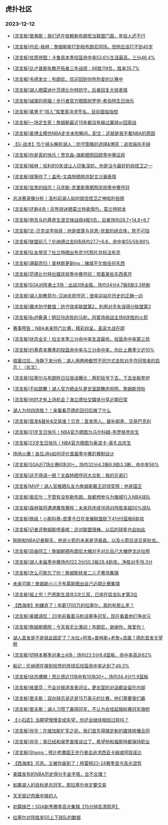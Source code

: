 ## 虎扑社区 
### 2023-12-12

+ [[流言板]里弗斯：我们还在依赖勒布朗担当联盟门面，年轻人还不行](https://bbs.hupu.com/623596170.html)

+ [[流言板]丹尼-格林：詹姆斯能打到和布朗尼同场，但他应该打不到45岁](https://bbs.hupu.com/623596954.html)

+ [[流言板]优质拼图！卡鲁索本季投篮命中率53.6%生涯最高，三分46.4%](https://bbs.hupu.com/623597648.html)

+ [[流言板]比卢普斯执教开拓者三年战绩：66胜119负，胜率35.7%](https://bbs.hupu.com/623597914.html)

+ [[流言板]韦德发文：布朗尼，欢迎回到你所热爱的比赛中](https://bbs.hupu.com/623595321.html)

+ [[流言板]湖人晒雷迪什范德比尔特防守，后者回复大锁表情](https://bbs.hupu.com/623595390.html)

+ [[流言板]诚挚的祝福！步行者官方晒图祝罗伊-希伯特生日快乐](https://bbs.hupu.com/623598534.html)

+ [[流言板]某男子“闯入”库里家寻求签名，目前面临指控](https://bbs.hupu.com/623593080.html)

+ [[流言板]一场定生死！詹姆斯最近15年都没有输过赢球or回家战](https://bbs.hupu.com/623592867.html)

+ [[流言板]美博主模仿NBA走步未吹瞬间，配文：这就是我不看NBA的原因](https://bbs.hupu.com/623594370.html)

+ [【G-战术】15个镜头解析湖人：防守策略的选择&博弈；进攻端杀手锏](https://bbs.hupu.com/623594139.html)

+ [[流言板]你是真的快乐！贾克森-海斯晒照回顾季中赛征程](https://bbs.hupu.com/623595145.html)

+ [[流言板]格林：哈利的0失误让人印象深刻，他是当今最好的纯控卫之一](https://bbs.hupu.com/623597136.html)

+ [[流言板]就等你了！盖布-文森特晒照并配文沙漏表情](https://bbs.hupu.com/623595030.html)

+ [[流言板]宝贵的经历！马克斯-克里斯蒂晒照庆祝季中赛夺冠](https://bbs.hupu.com/623594938.html)

+ [总决赛录像分析！洛杉矶湖人如何锁住控卫之神哈利伯顿](https://bbs.hupu.com/623591195.html)

+ [[流言板]还剩4场！灰熊球迷晒莫兰特表情包，莫兰特转发](https://bbs.hupu.com/623595456.html)

+ [[流言板]申京与约基奇生涯交锋战绩4胜5负，后者场均28.7+14.8+8.7](https://bbs.hupu.com/623596584.html)

+ [[流言板]文-贝克谈字母哥：他是皮蓬与肖恩-坎普的组合体，势不可挡](https://bbs.hupu.com/623596276.html)

+ [[流言板]联盟前几？伦纳德过去6场场均27.7+6.8，命中率55/58/89%](https://bbs.hupu.com/623599301.html)

+ [[流言板]队友带货？杜兰特晒出布克1代照片并标注布克](https://bbs.hupu.com/623592437.html)

+ [[流言板]满载而归！普林斯更新Ins：赌城不欠我任何东西️](https://bbs.hupu.com/623594805.html)

+ [[流言板]范德比尔特社媒庆祝季中赛夺冠：带着某些东西离开](https://bbs.hupu.com/623594658.html)

+ [[流言板]SGA对阵勇士3场：出战3场全胜，场均34分4.7板6助3.3抢断](https://bbs.hupu.com/623592656.html)

+ [[流言板]湖人助教菲尔-汉迪庆祝夺冠：很幸运站在历史的正确一边](https://bbs.hupu.com/623594734.html)

+ [[流言板]魔术防守数值：防守效率联盟第2，利用对手失误得分联盟第3](https://bbs.hupu.com/623597800.html)

+ [[流言板]Buff叠满！明日16连败的马刺，将客场挑战主场9连胜的火箭](https://bbs.hupu.com/623591881.html)

+ [赛事预告：NBA未来热门比赛，精彩纷呈，圣诞大战在即](https://bbs.hupu.com/623590680.html)

+ [[流言板]状态全无！拉文本季三分命中率生涯最低，投篮命中率第三低](https://bbs.hupu.com/623596111.html)

+ [[流言板]约基奇本赛季的投篮命中率与三分命中率，均比上赛季少近10%](https://bbs.hupu.com/623595089.html)

+ [喧嚣过后，冷静下来分析：湖人用两种截然不同方式击败对手夺冠带来的启示！（长文）](https://bbs.hupu.com/623592894.html)

+ [[流言板]拉塞尔与布朗昨日垃圾话曝光：两犯给爷下去，下去坐板凳吧](https://bbs.hupu.com/623589416.html)

+ [[流言板]不如跳舞！湖人官方晒全队更衣室跳舞庆祝照，詹姆斯领衔](https://bbs.hupu.com/623593404.html)

+ [[流言板]何时才有上场机会？海兰德社交媒体分享近期日常](https://bbs.hupu.com/623596354.html)

+ [湖人为何四连胜？！来看看范德彪回归后做了什么](https://bbs.hupu.com/623597157.html)

+ [[流言板]首发&替补&交易谁？贝克：首发雨人、替补邮差、交易巴克利](https://bbs.hupu.com/623596442.html)

+ [[流言板]31岁生日快乐！NBA官方晒图为马尔科姆-布罗格登庆生](https://bbs.hupu.com/623596662.html)

+ [[流言板]23岁生日快乐！NBA官方晒图为奥涅卡-奥孔古庆生](https://bbs.hupu.com/623596657.html)

+ [场场火爆！各位JRs如何评价首届季中赛的赛制设计](https://bbs.hupu.com/623591839.html)

+ [[流言板]SGA近7场比赛6场30+，场均32分4.3板6.9助3.3断，命中率56%](https://bbs.hupu.com/623594937.html)

+ [[流言板]这不得请一顿？文森特晒夺冠大合影：我的兄弟们](https://bbs.hupu.com/623588697.html)

+ [[流言板]MVP！湖人官推晒队友为詹姆斯戴王冠领奖照：他是国王](https://bbs.hupu.com/623590399.html)

+ [[流言板]奥尼尔：不管有没有勒布朗，我都想参与为赌城引入NBA球队](https://bbs.hupu.com/623589016.html)

+ [[流言板]森林狼将遭遇魔鬼赛程：未来将连续16场对阵胜率超50%球队](https://bbs.hupu.com/623588509.html)

+ [[流言板]练级！小斯科蒂-皮蓬今日在发展联盟砍下41分5篮板6助攻](https://bbs.hupu.com/623588548.html)

+ [[流言板]记者评詹姆斯喷香槟：这对联盟很棒，以后的球星也会如此](https://bbs.hupu.com/623592058.html)

+ [刚刚和NBA记者聊天，他说火箭的未来是汤普森，以及火箭应该交易狄龙。](https://bbs.hupu.com/623590667.html)

+ [[流言板]异曲同工！詹姆斯晒布朗尼大帽对手对比自己大帽伊戈达拉照](https://bbs.hupu.com/623588453.html)

+ [[流言板]湖人本届季中赛场均122.3分50.3板28.4助攻，净胜对手19.3分](https://bbs.hupu.com/623589911.html)

+ [[流言板]怎么可能忘了你！詹姆斯转发二儿子赛场集锦](https://bbs.hupu.com/623592083.html)

+ [未来可期！詹姆斯小儿子布莱斯晒出自己近期比赛集锦](https://bbs.hupu.com/623592602.html)

+ [[流言板]祖上穷！巴恩斯生涯共3次三双，已排在猛龙队史第3位](https://bbs.hupu.com/623595162.html)

+ [【西海岸】别嫌弃了！年薪1700万的拉塞尔，真的有那么差？](https://bbs.hupu.com/623589952.html)

+ [[流言板]美媒调侃：20年前看着马刺活塞争冠军，现在看着他们争状元](https://bbs.hupu.com/623592807.html)

+ [[流言板]詹姆斯晒照：今天我无比激动！布朗尼，谢谢你，我爱你！](https://bbs.hupu.com/623587707.html)

+ [湖人首发是不是就此固定了？水拉+阿鬼+普林斯+老詹+浓眉？德彪首发无望啊](https://bbs.hupu.com/623596515.html)

+ [[流言板]切特本赛季对勇士4场：场均23.5分8.8篮板，命中率高达62%](https://bbs.hupu.com/623592137.html)

+ [船记：伦纳德在接到哈登的传球后投篮命中率达到了48.3%](https://bbs.hupu.com/623592392.html)

+ [[流言板]状态爆棚！恩比德近11场中有10场30+，场均34.4分11.9篮板](https://bbs.hupu.com/623589809.html)

+ [[流言板]格里芬：不会对报道发表评论，更衣室的对话都会留在内部](https://bbs.hupu.com/623592559.html)

+ [[流言板]里夫斯：双向球员说这是15万美元的比赛，他们需要我们赢](https://bbs.hupu.com/623600060.html)

+ [[流言板]里夫斯：湖人习惯了赢得冠军，不认为会挂起锦标赛冠军旗帜](https://bbs.hupu.com/623599777.html)

+ [【小石匠】当期望慢慢变成失望，你还会继续相信过程吗？](https://bbs.hupu.com/623594018.html)

+ [[流言板]肖华：在维加斯扩军之前，我们首先得搞定新的媒体转播合同](https://bbs.hupu.com/623600310.html)

+ [[流言板]肖华：我已经和保罗直接谈过了，希望他和福斯特都保持职业](https://bbs.hupu.com/623600013.html)

+ [[流言板]Shams：预计老鹰国王步行者会追求西亚卡姆或阿奴诺比](https://bbs.hupu.com/623600438.html)

+ [【西海岸】可恶，又被你装到了！特雷杨23-24赛季至今高光混剪](https://bbs.hupu.com/623591936.html)

+ [美媒发布的NBA历史得分手金字塔，合不合理？](https://bbs.hupu.com/623597778.html)

+ [如果湖人的目标是总冠军，那拉塞尔肯定要交易](https://bbs.hupu.com/623599749.html)

+ [天天惦记肉盾中锋的人](https://bbs.hupu.com/623598963.html)

+ [初露锋芒！SGA新秀赛季高光集锦【15分钟高清原声】](https://bbs.hupu.com/623598893.html)

+ [拉塞尔对阵胜率50上下球队的数据](https://bbs.hupu.com/623599131.html)

